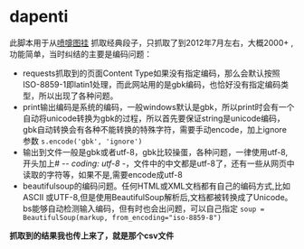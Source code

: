 # dapenti
此脚本用于从[喷嚏图挂](http://www.dapenti.com/blog/index.asp) 抓取经典段子，只抓取了到2012年7月左右，大概2000+
,功能简单，当时纠结的主要是编码问题：

* requests抓取到的页面Content Type如果没有指定编码，那么会默认按照ISO-8859-1即latin1处理，而此网站用的是gbk编码，也恰好没有指定编码类型，所以出现了各种问题。
* print输出编码是系统的编码，一般windows默认是gbk，所以print时会有一个自动将unicode转换为gbk的过程，所以首先要保证string是unicode编码，gbk自动转换会有各种不能转换的特殊字符，需要手动encode，加上ignore参数 `s.encode('gbk', 'ignore')`
* 输出到文件一般是gbk或者utf-8，gbk比较操蛋，各种问题，一律使用utf-8,开头加上# -*- coding: utf-8 -*，文件中的中文都是utf-8了，还有一些从网页中读取的字符等，如果不是,需要encode成utf-8
* beautifulsoup的编码问题。任何HTML或XML文档都有自己的编码方式,比如ASCII 或UTF-8,但是使用BeautifulSoup解析后,文档都被转换成了Unicode。bs能够自动检测输入编码，但有时也会出问题，可以自己指定 `soup = BeautifulSoup(markup, from_encoding="iso-8859-8")`

**抓取到的结果我也传上来了，就是那个csv文件**
